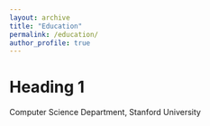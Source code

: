 ```yaml
---
layout: archive
title: "Education"
permalink: /education/
author_profile: true
---
```

Heading 1
=========
Computer Science Department, Stanford University
